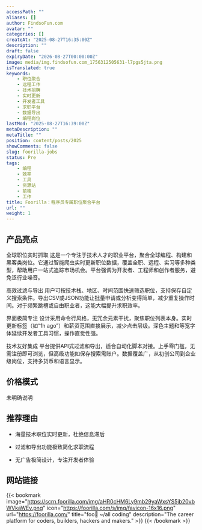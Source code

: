 ```yaml
---
accessPath: ""
aliases: []
author: FindsoFun.com
avatar: ""
categories: []
createAt: "2025-08-27T16:35:00Z"
description: ""
draft: false
expiryDate: "2026-08-27T00:00:00Z"
image: media/img.findsofun.com_1756312505631-l7pgs5jta.png
isTranslated: true
keywords:
    - 职位聚合
    - 远程工作
    - 技术招聘
    - 实时更新
    - 开发者工具
    - 求职平台
    - 数据导出
    - 编程岗位
lastMod: "2025-08-27T16:39:00Z"
metaDescription: ""
metaTitle: ""
position: content/posts/2025
showComments: false
slug: foorilla-jobs
status: Pre
tags:
    - 编程
    - 效率
    - 工具
    - 资源站
    - 前端
    - 工作
title: Foorilla：程序员专属职位聚合平台
url: ""
weight: 1
---
```

## 产品亮点
全球职位实时抓取
这是一个专注于技术人才的职业平台，聚合全球编程、构建和黑客类岗位。它通过智能爬虫实时更新职位数据，覆盖全职、远程、实习等多种类型，帮助用户一站式追踪市场机会。平台强调为开发者、工程师和创作者服务，避免泛行业噪音。

高效过滤与导出
用户可按技术栈、地区、时间范围快速筛选职位，支持保存自定义搜索条件。导出CSV或JSON功能让批量申请或分析变得简单，减少重复操作时间。对于频繁跳槽或自由职业者，这能大幅提升求职效率。

界面极简专注
设计采用命令行风格，无冗余元素干扰，聚焦职位列表本身。实时更新标签（如“1h ago”）和薪资范围直接展示，减少点击层级。深色主题和等宽字体延续开发者工具习惯，操作直觉性强。

技术友好集成
平台提供API式过滤和导出，适合自动化脚本对接。上手零门槛，无需注册即可浏览，但高级功能如保存搜索需账户。数据覆盖广，从初创公司到企业级岗位，支持多货币和语言显示。

## 价格模式
<!--more-->未明确说明

## 推荐理由
- 海量技术职位实时更新，杜绝信息滞后

- 过滤和导出功能极致简化求职流程

- 无广告极简设计，专注开发者体验

## 网站链接
{{< bookmark image="https://scrn.foorilla.com/img/aHR0cHM6Ly9mb29yaWxsYS5jb20vbWVkaWEv.png" icon="https://foorilla.com/s/img/favicon-16x16.png" url="https://foorilla.com/" title="foo🦍 ~/all coding" description="The career platform for coders, builders, hackers and makers." >}}
{{< /bookmark >}}

